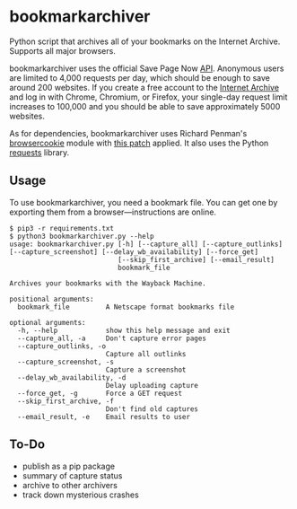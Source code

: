 # bookmarkarchiver
Python script that archives all of your bookmarks on the Internet Archive. Supports all major browsers.

bookmarkarchiver uses the official Save Page Now [API](https://docs.google.com/document/d/1Nsv52MvSjbLb2PCpHlat0gkzw0EvtSgpKHu4mk0MnrA). Anonymous users are limited to 4,000 requests per day, which should be enough to save around 200 websites. If you create a free account to the [Internet Archive](https://archive.org/) and log in with Chrome, Chromium, or Firefox, your single-day request limit increases to 100,000 and you should be able to save approximately 5000 websites.

As for dependencies, bookmarkarchiver uses Richard Penman's [browsercookie](https://github.com/richardpenman/browsercookie) module with [this patch](https://github.com/richardpenman/browsercookie/pull/8/commits/badb6e122d8ff24b3494babf74e1a4dad1538f8e) applied. It also uses the Python [requests](https://docs.python-requests.org/en/latest/) library.

## Usage
To use bookmarkarchiver, you need a bookmark file. You can get one by exporting them from a browser—instructions are online.
```
$ pip3 -r requirements.txt
$ python3 bookmarkarchiver.py --help
usage: bookmarkarchiver.py [-h] [--capture_all] [--capture_outlinks] [--capture_screenshot] [--delay_wb_availability] [--force_get]
                           [--skip_first_archive] [--email_result]
                           bookmark_file

Archives your bookmarks with the Wayback Machine.

positional arguments:
  bookmark_file         A Netscape format bookmarks file

optional arguments:
  -h, --help            show this help message and exit
  --capture_all, -a     Don't capture error pages
  --capture_outlinks, -o
                        Capture all outlinks
  --capture_screenshot, -s
                        Capture a screenshot
  --delay_wb_availability, -d
                        Delay uploading capture
  --force_get, -g       Force a GET request
  --skip_first_archive, -f
                        Don't find old captures
  --email_result, -e    Email results to user
```

## To-Do
- publish as a pip package
- summary of capture status
- archive to other archivers
- track down mysterious crashes
